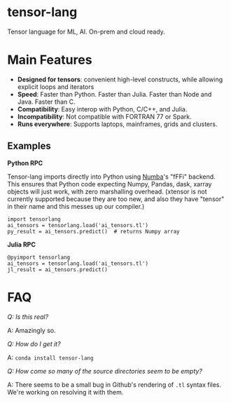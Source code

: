 # tensor-lang
Tensor language for ML, AI. On-prem and cloud ready.

# Main Features

* **Designed for tensors**: convenient high-level constructs, while allowing explicit loops and iterators
* **Speed**: Faster than Python. Faster than Julia. Faster than Node and Java.  Faster than C.
* **Compatibility**: Easy interop with Python, C/C++, and Julia.
* **Incompatibility**: Not compatible with FORTRAN 77 or Spark.
* **Runs everywhere**: Supports laptops, mainframes, grids and clusters.

## Examples

__Python RPC__

Tensor-lang imports directly into Python using [Numba](http://numba.pydata.org)'s "fFFi" backend.  This ensures that Python code expecting Numpy, Pandas, dask, xarray objects will just work, with zero marshalling overhead.  (xtensor is not currently supported because they are too new, and also they have "tensor" in their name and this messes up our compiler.)

```
import tensorlang
ai_tensors = tensorlang.load('ai_tensors.tl')
py_result = ai_tensors.predict()  # returns Numpy array
```

__Julia RPC__
```
@pyimport tensorlang
ai_tensors = tensorlang.load('ai_tensors.tl')
jl_result = ai_tensors.predict()
```

# FAQ

_Q: Is this real?_

A: Amazingly so.

_Q: How do I get it?_

A: `conda install tensor-lang`

_Q: How come so many of the source directories seem to be empty?_

A: There seems to be a small bug in Github's rendering of `.tl` syntax files.  We're working on resolving it with them.
